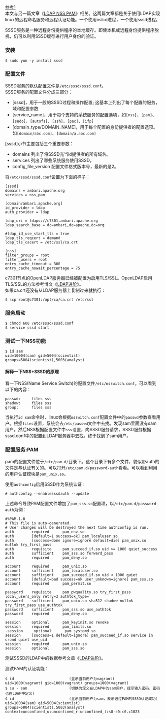 [参考1](https://access.redhat.com/documentation/en-US/Red_Hat_Enterprise_Linux/6/html/Deployment_Guide/SSSD-Introduction.html)  
本文与另一篇文章《[LDAP NSS PAM](https://github.com/wbwangk/wbwangk.github.io/wiki/LDAP-NSS-PAM)》相关。这两篇文章都是关于使用LDAP实现linux的远程命名服务和远程认证功能。一个使用nslcd进程，一个使用sssd进程。  

SSSD服务是一种远程身份提供程序的本地缓存。即使本机或远程身份提供程序脱机，仍可以利用SSSD缓存进行用户身份的验证。  
### 安装
```
$ sudo yum -y install sssd
```
### 配置文件
SSSD服务的默认配置文件是`/etc/sssd/sssd.conf`。  
SSSD服务的配置文件分成三部分：  
- [sssd]，用于一般的SSSD过程和操作配置; 这基本上列出了每个配置的服务，域和配置参数  
- [service_name]，用于每个支持的系统服务的配置选项，如`[nss]`、`[pam]`、`[sudo]`、`[autofs]`、`[ssh]`、`[pac]`、`[ifp]`  
- [domain_type/DOMAIN_NAME]，用于每个配置的身份提供者的配置选项。如`[domain/abc.com]`、`[domain/a.abc.com]`  

[sssd]小节主要包括三个重要参数：  
- domains 列出了将SSSD充当id提供者的所有域名。    
- services 列出了哪些系统服务使用SSSD。  
- config_file_version 配置文件格式版本号，最新的是2。  

将`/etc/sssd/sssd.conf`设置为下面的样子：
```
[sssd]
domains = ambari.apache.org
services = nss,pam

[domain/ambari.apache.org]
id_provider = ldap
auth_provider = ldap

ldap_uri = ldaps://c7301.ambari.apache.org
ldap_search_base = dc=ambari,dc=apache,dc=org

#ldap_id_use_start_tls = true
ldap_tls_reqcert = demand
ldap_tls_cacert = /etc/ssl/ca.crt

[nss]
filter_groups = root
filter_users = root
entry_cache_timeout = 300
entry_cache_nowait_percentage = 75
```
c7301节点的OpenLDAP服务器已经被配置为启用TLS/SSL。OpenLDAP启用TLS/SSL的方法参考博文《[LDAP进阶](https://imaidata.github.io/blog/ldap2/)》。  
如果ca.crt还没有从LDAP服务器上复制过来就执行：
```
$ scp root@c7301:/opt/ca/ca.crt /etc/ssl
```
### 服务启动
```
$ chmod 600 /etc/sssd/sssd.conf
$ service sssd start
```
### 测试一下NSS功能
```
$ id sam
uid=10004(sam) gid=5004(scientist) groups=5004(scientist),5003(analyst)
```
#### 解释一下NSS+SSSD的原理
看一下NSS(Name Service Switch)的配置文件`/etc/nsswitch.conf`，可以看到以下的内容：
```
passwd:     files sss
shadow:     files sss
group:      files sss
```   
当执行`id sam`命令时，linux会根据`nsswitch.conf`配置文件中的`passwd`参数查看用户。根据`files`设置，系统会去`/etc/passwd`文件中去找。发现sam里面没有sam用户。然后NSS根据配置文件中`sss`设置，向SSSD服务请求，SSSD服务根据sssd.conf中的配置到LDAP服务器中去找，终于找到了sam用户。  

### 配置服务:PAM
pam的配置文件位于`/etc/pam.d/`目录下。这个目录下有多个文件，貌似带auth的文件是与认证有关的。可以打开`/etc/pam.d/password-auth`看看。可以看到利用的用户认证模块是`pam_unix.so`。

使用`authconfig`启用SSSD作为系统认证：
```
# authconfig --enablesssdauth --update
```
上述命令导致PAM配置文件增加了`pam_sss.so`配置项，以`/etc/pam.d/password-auth`为例：
```
#%PAM-1.0
# This file is auto-generated.
# User changes will be destroyed the next time authconfig is run.
auth        required      pam_env.so
auth        [default=1 success=ok] pam_localuser.so
auth        [success=done ignore=ignore default=die] pam_unix.so nullok try_first_pass
auth        requisite     pam_succeed_if.so uid >= 1000 quiet_success
auth        sufficient    pam_sss.so forward_pass
auth        required      pam_deny.so

account     required      pam_unix.so
account     sufficient    pam_localuser.so
account     sufficient    pam_succeed_if.so uid < 1000 quiet
account     [default=bad success=ok user_unknown=ignore] pam_sss.so
account     required      pam_permit.so

password    requisite     pam_pwquality.so try_first_pass local_users_only retry=3 authtok_type=
password    sufficient    pam_unix.so sha512 shadow nullok try_first_pass use_authtok
password    sufficient    pam_sss.so use_authtok
password    required      pam_deny.so

session     optional      pam_keyinit.so revoke
session     required      pam_limits.so
-session     optional      pam_systemd.so
session     [success=1 default=ignore] pam_succeed_if.so service in crond quiet use_uid
session     required      pam_unix.so
session     optional      pam_sss.so
```
测试SSSD的LDAP中的数据参考文章《[LDAP进阶](https://imaidata.github.io/blog/ldap2/)》。  

测试PAM的认证功能：
```
$ id                         (显示当前用户为vagrant)
uid=1000(vagrant) gid=1000(vagrant) groups=1000(vagrant)
$ su - sam                   (切换为定义在LDAP中的sam用户，提示输入密码，密码也在LDAP中定义)
$ id                         (显示当前用户为sam，表示通过PAM的SSSD认证成功)
uid=10004(sam) gid=5004(scientist) groups=5004(scientist),5003(analyst) context=unconfined_u:unconfined_r:unconfined_t:s0-s0:c0.c1023
```